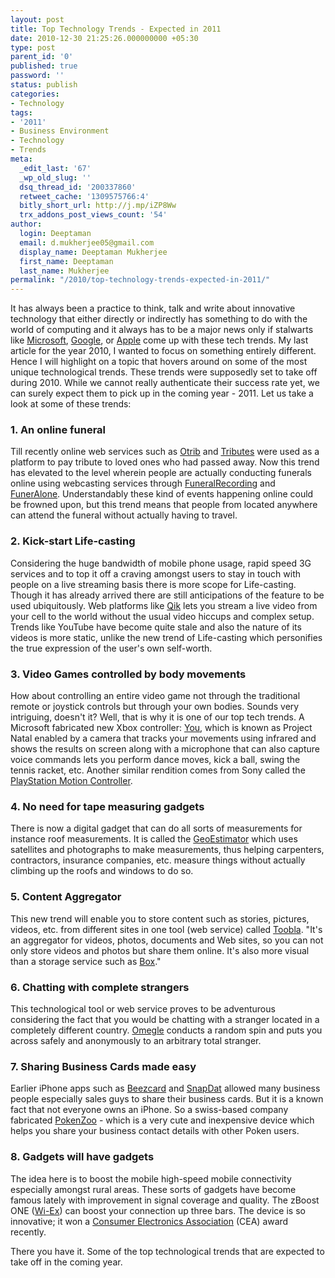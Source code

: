```yaml
---
layout: post
title: Top Technology Trends - Expected in 2011
date: 2010-12-30 21:25:26.000000000 +05:30
type: post
parent_id: '0'
published: true
password: ''
status: publish
categories:
- Technology
tags:
- '2011'
- Business Environment
- Technology
- Trends
meta:
  _edit_last: '67'
  _wp_old_slug: ''
  dsq_thread_id: '200337860'
  retweet_cache: '1309575766:4'
  bitly_short_url: http://j.mp/iZP8Ww
  trx_addons_post_views_count: '54'
author:
  login: Deeptaman
  email: d.mukherjee05@gmail.com
  display_name: Deeptaman Mukherjee
  first_name: Deeptaman
  last_name: Mukherjee
permalink: "/2010/top-technology-trends-expected-in-2011/"
---
```

<p>It has always been a practice to think, talk and write about innovative technology that either directly or indirectly has something to do with the world of computing and it always has to be a major news only if stalwarts like <a href="http://www.microsoft.com/">Microsoft</a>, <a href="http://www.google.org/">Google</a>, or <a href="http://www.apple.com/">Apple</a> come up with these tech trends. My last article for the year 2010, I wanted to focus on something entirely different. Hence I will highlight on a topic that hovers around on some of the most unique technological trends. These trends were supposedly set to take off during 2010. While we cannot really authenticate their success rate yet, we can surely expect them to pick up in the coming year - 2011. Let us take a look at some of these trends:</p>
<h3>1. An online funeral</h3>
<p>Till recently online web services such as <a href="http://www.otrib.com/">Otrib</a> and <a href="http://www.tributes.com/">Tributes</a> were used as a platform to pay tribute to loved ones who had passed away. Now this trend has elevated to the level wherein people are actually conducting funerals online using webcasting services through <a href="http://www.funeralrecording.com/">FuneralRecording</a> and <a href="http://www.funeralone.com/">FunerAlone</a>. Understandably these kind of events happening online could be frowned upon, but this trend means that people from located anywhere can attend the funeral without actually having to travel.</p>

<h3>2. Kick-start Life-casting</h3>
<p>Considering the huge bandwidth of mobile phone usage, rapid speed 3G services and to top it off a craving amongst users to stay in touch with people on a live streaming basis there is more scope for Life-casting. Though it has already arrived there are still anticipations of the feature to be used ubiquitously. Web platforms like <a href="http://qik.com/">Qik</a> lets you stream a live video from your cell to the world without the usual video hiccups and complex setup. Trends like YouTube have become quite stale and also the nature of its videos is more static, unlike the new trend of Life-casting which personifies the true expression of the user's own self-worth.</p>
<h3>3. Video Games controlled by body movements</h3>
<p>How about controlling an entire video game not through the traditional remote or joystick controls but through your own bodies. Sounds very intriguing, doesn't it? Well, that is why it is one of our top tech trends. A Microsoft fabricated new Xbox controller: <a href="http://www.dailymail.co.uk/sciencetech/article-1190240/You-controller-Microsoft-unveils-Xbox-360-device-banishes-joypad-puts-player-IN-game.html">You</a>, which is known as Project Natal enabled by a camera that tracks your movements using infrared and shows the results on screen along with a microphone that can also capture voice commands lets you perform dance moves, kick a ball, swing the tennis racket, etc. Another similar rendition comes from Sony called the <a href="http://us.playstation.com/ps3/playstation-move/">PlayStation Motion Controller</a>. </p>
<h3>4. No need for tape measuring gadgets</h3>
<p>There is now a digital gadget that can do all sorts of measurements for instance roof measurements. It is called the <a href="http://www.geoestimator.com/">GeoEstimator</a> which uses satellites and photographs to make measurements, thus helping carpenters, contractors, insurance companies, etc. measure things without actually climbing up the roofs and windows to do so.</p>
<h3>5. Content Aggregator</h3>
<p>This new trend will enable you to store content such as stories, pictures, videos, etc. from different sites in one tool (web service) called <a href="http://www.toobla.com/">Toobla</a>. "It's an aggregator for videos, photos, documents and Web sites, so you can not only store videos and photos but share them online. It's also more visual than a storage service such as <a href="http://www.box.net/">Box</a>."</p>
<h3>6. Chatting with complete strangers</h3>
<p>This technological tool or web service proves to be adventurous considering the fact that you would be chatting with a stranger located in a completely different country. <a href="http://omegle.com/">Omegle</a> conducts a random spin and puts you across safely and anonymously to an arbitrary total stranger.</p>
<h3>7. Sharing Business Cards made easy</h3>
<p>Earlier iPhone apps such as <a href="http://www.blackburn.gov.uk/server.php?show=nav.258">Beezcard</a> and <a href="http://www.snapdat.com/">SnapDat</a> allowed many business people especially sales guys to share their business cards. But it is a known fact that not everyone owns an iPhone. So a swiss-based company fabricated <a href="http://www.pokenzoo.com/">PokenZoo</a> - which is a very cute and inexpensive device which helps you share your business contact details with other Poken users.</p>
<h3>8. Gadgets will have gadgets</h3>
<p>The idea here is to boost the mobile high-speed mobile connectivity especially amongst rural areas. These sorts of gadgets have become famous lately with improvement in signal coverage and quality. The zBoost ONE (<a href="http://www.wi-ex.com/index.aspx">Wi-Ex</a>) can boost your connection up three bars. The device is so innovative; it won a <a href="http://www.ce.org/">Consumer Electronics Association</a> (CEA) award recently.</p>
<p>There you have it. Some of the top technological trends that are expected to take off in the coming year.</p>
